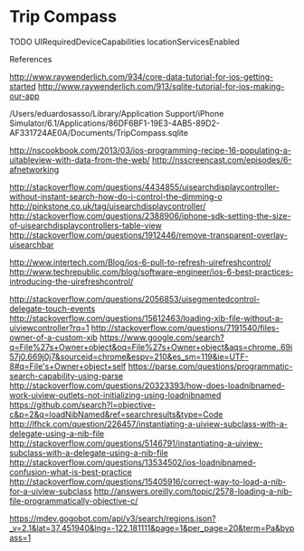 Trip Compass
============


TODO
UIRequiredDeviceCapabilities
locationServicesEnabled

References

http://www.raywenderlich.com/934/core-data-tutorial-for-ios-getting-started
http://www.raywenderlich.com/913/sqlite-tutorial-for-ios-making-our-app

/Users/eduardosasso/Library/Application Support/iPhone Simulator/6.1/Applications/86DF6BF1-19E3-4AB5-89D2-AF331724AE0A/Documents/TripCompass.sqlite

http://nscookbook.com/2013/03/ios-programming-recipe-16-populating-a-uitableview-with-data-from-the-web/
http://nsscreencast.com/episodes/6-afnetworking


http://stackoverflow.com/questions/4434855/uisearchdisplaycontroller-without-instant-search-how-do-i-control-the-dimming-o
http://pinkstone.co.uk/tag/uisearchdisplaycontroller/
http://stackoverflow.com/questions/2388906/iphone-sdk-setting-the-size-of-uisearchdisplaycontrollers-table-view
http://stackoverflow.com/questions/1912446/remove-transparent-overlay-uisearchbar


http://www.intertech.com/Blog/ios-6-pull-to-refresh-uirefreshcontrol/
http://www.techrepublic.com/blog/software-engineer/ios-6-best-practices-introducing-the-uirefreshcontrol/


http://stackoverflow.com/questions/2056853/uisegmentedcontrol-delegate-touch-events
http://stackoverflow.com/questions/15612463/loading-xib-file-without-a-uiviewcontroller?rq=1
http://stackoverflow.com/questions/7191540/files-owner-of-a-custom-xib
https://www.google.com/search?q=File%27s+Owner+object&oq=File%27s+Owner+object&aqs=chrome..69i57j0.669j0j7&sourceid=chrome&espv=210&es_sm=119&ie=UTF-8#q=File's+Owner+object+self
https://parse.com/questions/programmatic-search-capability-using-parse
http://stackoverflow.com/questions/20323393/how-does-loadnibnamed-work-uiview-outlets-not-initializing-using-loadnibnamed
https://github.com/search?l=objective-c&p=2&q=loadNibNamed&ref=searchresults&type=Code
http://lfhck.com/question/226457/instantiating-a-uiview-subclass-with-a-delegate-using-a-nib-file
http://stackoverflow.com/questions/5146791/instantiating-a-uiview-subclass-with-a-delegate-using-a-nib-file
http://stackoverflow.com/questions/13534502/ios-loadnibnamed-confusion-what-is-best-practice
http://stackoverflow.com/questions/15405916/correct-way-to-load-a-nib-for-a-uiview-subclass
http://answers.oreilly.com/topic/2578-loading-a-nib-file-programmatically-objective-c/


https://mdev.gogobot.com/api/v3/search/regions.json?_v=2.1&lat=37.451940&lng=-122.181111&page=1&per_page=20&term=Pa&bypass=1